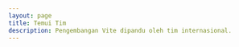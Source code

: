 ```yaml
---
layout: page
title: Temui Tim
description: Pengembangan Vite dipandu oleh tim internasional.
---
```


<script setup>
import {
  VPTeamPage,
  VPTeamPageTitle,
  VPTeamPageSection,
  VPTeamMembers
} from 'vitepress/theme'
import { core, emeriti } from './_data/team'
</script>

<VPTeamPage>
  <VPTeamPageTitle>
    <template #title>Temui Tim</template>
    <template #lead>
      Pengembangan Vite dipandu oleh tim internasional, beberapa di antaranya
      dipilih untuk ditampilkan di bawah ini.
    </template>
  </VPTeamPageTitle>
  <VPTeamMembers :members="core" />
  <VPTeamPageSection>
    <template #title>Tim Emeritus</template>
    <template #lead>
      Di sini kami menghormati beberapa anggota tim yang tidak aktif lagi yang telah
      memberikan kontribusi berharga di masa lalu.
    </template>
    <template #members>
      <VPTeamMembers size="small" :members="emeriti" />
    </template>
  </VPTeamPageSection>
</VPTeamPage>
